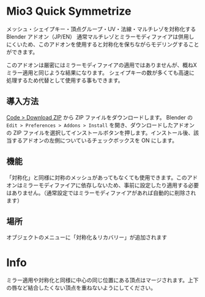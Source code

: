 # Mio3 Quick Symmetrize

メッシュ・シェイプキー・頂点グループ・UV・法線・マルチレゾを対称化する Blender アドオン（JP/EN）
通常マルチレゾとミラーモディファイアは併用しにくいため、このアドオンを使用すると対称化を保ちながらモデリングすることができます。

このアドオンは厳密にはミラーモディファイアの適用ではありませんが、概ねXミラー適用と同じような結果になります。
シェイプキーの数が多くても高速に処理するため代替として使用する事もできます。

## 導入方法

[Code > Download ZIP](https://github.com/mio3io/Mio3QuickSymmetrize/archive/master.zip) から ZIP ファイルをダウンロードします。
Blender の `Edit > Preferences > Addons > Install` を開き、ダウンロードしたアドオンの ZIP ファイルを選択してインストールボタンを押します。インストール後、該当するアドオンの左側についているチェックボックスを ON にします。

## 機能

「対称化」と同様に対称のメッシュがあってもなくても使用できます。このアドオンはミラーモディファイアに依存しないため、事前に設定したり適用する必要はありません。（通常設定ではミラーモディファイアがあれば自動的に削除されます）

## 場所

オブジェクトのメニューに「対称化＆リカバリー」が追加されます

# Info

ミラー適用や対称化と同様に中心の同じ位置にある頂点はマージされます。上下の唇など結合したくない頂点を重ねないようにしてください。
